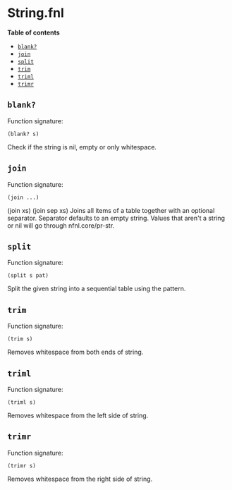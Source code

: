 # String.fnl

**Table of contents**

- [`blank?`](#blank)
- [`join`](#join)
- [`split`](#split)
- [`trim`](#trim)
- [`triml`](#triml)
- [`trimr`](#trimr)

## `blank?`
Function signature:

```
(blank? s)
```

Check if the string is nil, empty or only whitespace.

## `join`
Function signature:

```
(join ...)
```

(join xs) (join sep xs)
  Joins all items of a table together with an optional separator.
  Separator defaults to an empty string.
  Values that aren't a string or nil will go through nfnl.core/pr-str.

## `split`
Function signature:

```
(split s pat)
```

Split the given string into a sequential table using the pattern.

## `trim`
Function signature:

```
(trim s)
```

Removes whitespace from both ends of string.

## `triml`
Function signature:

```
(triml s)
```

Removes whitespace from the left side of string.

## `trimr`
Function signature:

```
(trimr s)
```

Removes whitespace from the right side of string.


<!-- Generated with Fenneldoc v1.0.1
     https://gitlab.com/andreyorst/fenneldoc -->
